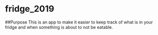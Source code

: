 # fridge_2019

##Purpose
This is an app to make it easier to keep track of what is in your fridge and when something is about to not be eatable.
